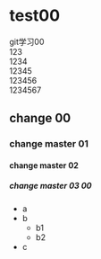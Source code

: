 # test00
git学习00  
123  
1234  
12345  
123456  
1234567
## change 00
### change master 01
#### change master 02
##### change master 03 00
- a
- b
    - b1
    - b2
- c